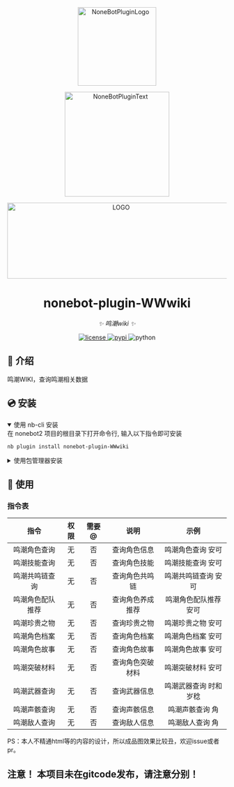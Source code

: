 <div align="center">
  <a href="https://v2.nonebot.dev/store"><img src="https://github.com/A-kirami/nonebot-plugin-template/blob/resources/nbp_logo.png" width="180" height="180" alt="NoneBotPluginLogo"></a>
  <br>
  <p><img src="https://github.com/A-kirami/nonebot-plugin-template/blob/resources/NoneBotPlugin.svg" width="240" alt="NoneBotPluginText"></p>

</div>

<div align="center">
<img alt="LOGO" src="https://github.com/shi-yingyingjiang/nonebot-plugin-WWwiki/assets/136897416/6625f119-5186-430c-9f57-3bbfb3105334" width="507" height="174"/> 
</div>

<div align="center">

# nonebot-plugin-WWwiki

_✨ 鸣潮wiki ✨_


<a href="./LICENSE">
    <img src="https://img.shields.io/github/license/owner/nonebot-plugin-template.svg" alt="license">
</a>
<a href="https://pypi.python.org/pypi/nonebot-plugin-template">
    <img src="https://img.shields.io/pypi/v/nonebot-plugin-template.svg" alt="pypi">
</a>
<img src="https://img.shields.io/badge/python-3.8+-blue.svg" alt="python">

</div>


## 📖 介绍

鸣潮WIKI，查询鸣潮相关数据

## 💿 安装

<details open>
<summary>使用 nb-cli 安装</summary>
在 nonebot2 项目的根目录下打开命令行, 输入以下指令即可安装

    nb plugin install nonebot-plugin-WWwiki

</details>

<details>
<summary>使用包管理器安装</summary>
在 nonebot2 项目的插件目录下, 打开命令行, 根据你使用的包管理器, 输入相应的安装命令

<details>
<summary>pip</summary>

    pip install nonebot-plugin-WWwiki
</details>


打开 nonebot2 项目根目录下的 `pyproject.toml` 文件, 在 `[tool.nonebot]` 部分追加写入

    plugins = ["nonebot_plugin_WWwiki"]

</details>

## 🎉 使用
### 指令表
| 指令 | 权限 | 需要@ | 说明 | 示例|
|:-----:|:----:|:----:|:----:|:----:|
| 鸣潮角色查询 | 无 | 否 | 查询角色信息 | 鸣潮角色查询 安可 |
| 鸣潮技能查询 | 无 | 否 | 查询角色技能 | 鸣潮技能查询 安可 |
| 鸣潮共鸣链查询 | 无 | 否 | 查询角色共鸣链 | 鸣潮共鸣链查询 安可 |
| 鸣潮角色配队推荐 | 无 | 否 | 查询角色养成推荐 | 鸣潮角色配队推荐 安可 |
| 鸣潮珍贵之物 | 无 | 否 | 查询珍贵之物 | 鸣潮珍贵之物 安可 |
| 鸣潮角色档案 | 无 | 否 | 查询角色档案 | 鸣潮角色档案 安可 |
| 鸣潮角色故事 | 无 | 否 | 查询角色故事 | 鸣潮角色故事 安可 |
| 鸣潮突破材料 | 无 | 否 | 查询角色突破材料 | 鸣潮突破材料 安可 |
| 鸣潮武器查询 | 无 | 否 | 查询武器信息 | 鸣潮武器查询 时和岁稔 |
| 鸣潮声骸查询 | 无 | 否 | 查询声骸信息 | 鸣潮声骸查询 角 |
| 鸣潮敌人查询 | 无 | 否 | 查询敌人信息 | 鸣潮敌人查询 角 |


PS：本人不精通html等的内容的设计，所以成品图效果比较丑，欢迎issue或者pr。

## 注意！ 本项目未在gitcode发布，请注意分别！
